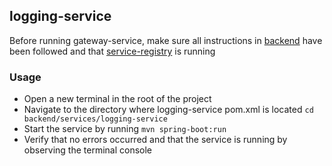 ## logging-service

Before running gateway-service, make sure all instructions in [backend](backend/README.md) have been followed and that [service-registry](backend/registry/service-registry/README.md) is running

### Usage
- Open a new terminal in the root of the project
- Navigate to the directory where logging-service pom.xml is located ``cd backend/services/logging-service``
- Start the service by running ``mvn spring-boot:run``
- Verify that no errors occurred and that the service is running by observing the terminal console
